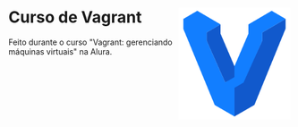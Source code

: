 # Curso de Vagrant <img align="right" alt="Vagrant" width="200" src="https://raw.githubusercontent.com/devicons/devicon/master/icons/vagrant/vagrant-original.svg">
Feito durante o curso "Vagrant: gerenciando máquinas virtuais" na Alura.
